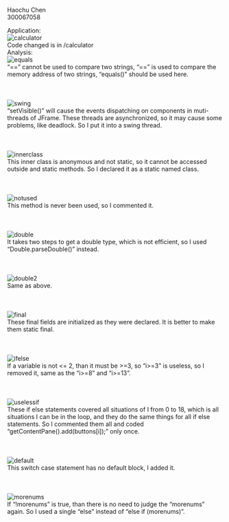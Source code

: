 Haochu Chen
<br/>
300067058

Application:
<br/>
![calculator](img/calculator.png)
<br/>
Code changed is in /calculator
<br/>
Analysis:
<br/>
![equals](img/equals.png)
<br/>
“==” cannot be used to compare two strings, “==” is used to compare the memory address of two strings, “equals()” should be used here.
<br/>
<br/>
<br/>
<br/>
![swing](img/swing.png)
<br/>
“setVisible()” will cause the events dispatching on components in muti-threads of JFrame. These threads are asynchronized, so it may cause some problems, like deadlock. So I put it into a swing thread.
<br/>
<br/>
<br/>
<br/>
![innerclass](img/innerclass.png)
<br/>
This inner class is anonymous and not static, so it cannot be accessed outside and static methods. So I declared it as a static named class.
<br/>
<br/>
<br/>
<br/>
![notused](img/notused.png)
<br/>
This method is never been used, so I commented it.
<br/>
<br/>
<br/>
<br/>
![double](img/double.png)
<br/>
It takes two steps to get a double type, which is not efficient, so I used “Double.parseDouble()” instead.
<br/>
<br/>
<br/>
<br/>
![double2](img/double2.png)
<br/>
Same as above.
<br/>
<br/>
<br/>
<br/>
![final](img/final.png)
<br/>
These final fields are initialized as they were declared. It is better to make them static final.
<br/>
<br/>
<br/>
<br/>
![ifelse](img/ifelse.png)
<br/>
If a variable is not <= 2, than it must be >=3, so “i>=3” is useless, so I removed it, same as the “i>=8” and “i>=13”.
<br/>
<br/>
<br/>
<br/>
![uselessif](img/uselessif.png)
<br/>
These if else statements covered all situations of I from 0 to 18, which is all situations I can be in the loop, and they do the same things for all if else statements. So I commented them all and coded “getContentPane().add(buttons[i]);” only once.
<br/>
<br/>
<br/>
<br/>
![default](img/default.png)
<br/>
This switch case statement has no default block, I added it.
<br/>
<br/>
<br/>
<br/>
![morenums](img/morenums.png)
<br/>
If “!morenums” is true, than there is no need to judge the “morenums” again. So I used a single “else” instead of “else if (morenums)”.
